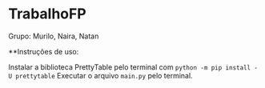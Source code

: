 # TrabalhoFP

Grupo: Murilo, Naira, Natan

**Instruções de uso:

Instalar a biblioteca PrettyTable pelo terminal com ``python -m pip install -U prettytable``
Executar o arquivo ``main.py`` pelo terminal.
